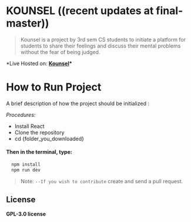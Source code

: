 # **KOUNSEL** ((recent updates at final-master))

> Kounsel is a project by 3rd sem CS students to initiate a platform for students to share their feelings and discuss their mental problems without the fear of being judged. 

\*Live Hosted on: **[Kounsel](https://kounsel.pages.dev/ "Kounsel")\***

# **How to Run Project**

A brief description of how the project should be initialized :

_Procedures:_

- Install React
- Clone the repository
- cd {folder_you_downloaded}

#### Then in the terminal, type:

```bash
  npm install
  npm run dev
```

> Note: `--If you wish to contribute` create and send a pull request.

## License

**GPL-3.0 license**
